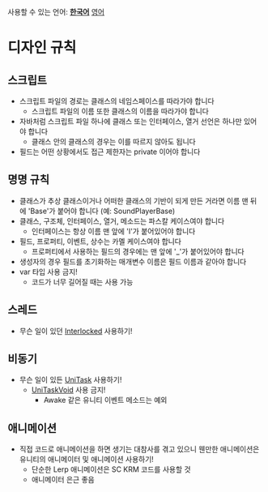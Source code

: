 사용할 수 있는 언어: [**한국어**](DESIGN-RULES.md) [영어](DESIGN-RULES-EN.md)

# 디자인 규칙
## 스크립트
* 스크립트 파일의 경로는 클래스의 네임스페이스를 따라가야 합니다
  * 스크립트 파일의 이름 또한 클래스의 이름을 따라가야 합니다
* 자바처럼 스크립트 파일 하나에 클래스 또는 인터페이스, 열거 선언은 하나만 있어야 합니다
  * 클래스 안의 클래스의 경우는 이를 따르지 않아도 됩니다
* 필드는 어떤 상황에서도 접근 제한자는 private 이어야 합니다

## 명명 규칙
* 클래스가 추상 클래스이거나 어떠한 클래스의 기반이 되게 만든 거라면 이름 맨 뒤에 'Base'가 붙어야 합니다 (예: SoundPlayerBase)
* 클래스, 구조체, 인터페이스, 열거, 메소드는 파스칼 케이스여야 합니다
  * 인터페이스는 항상 이름 맨 앞에 'I'가 붙어있어야 합니다
* 필드, 프로퍼티, 이벤트, 상수는 카멜 케이스여야 합니다
  * 프로퍼티에서 사용하는 필드의 경우에는 맨 앞에 '\_'가 붙어있어야 합니다
* 생성자의 경우 필드를 초기화하는 매개변수 이름은 필드 이름과 같아야 합니다
* var 타입 사용 금지!
  * 코드가 너무 길어질 때는 사용 가능

## 스레드
* 무슨 일이 있던 [Interlocked](https://docs.microsoft.com/ko-kr/dotnet/api/system.threading.interlocked) 사용하기!

## 비동기
* 무슨 일이 있든 [UniTask](https://github.com/Cysharp/UniTask) 사용하기!
  * [UniTaskVoid](https://github.com/Cysharp/UniTask/blob/master/src/UniTask/Assets/Plugins/UniTask/Runtime/UniTaskVoid.cs) 사용 금지!
    * Awake 같은 유니티 이벤트 메소드는 예외

## 애니메이션
* 직접 코드로 애니메이션을 하면 생기는 대참사를 겪고 있으니 웬만한 애니메이션은 유니티의 애니메이터 및 애니메이션 사용하기!
  * 단순한 Lerp 애니메이션은 SC KRM 코드를 사용할 것
  * 애니메이터 은근 좋음
